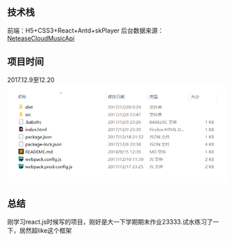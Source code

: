 ## 技术栈
前端：H5+CSS3+React+Antd+skPlayer
后台数据来源：[NeteaseCloudMusicApi](https://github.com/Binaryify/NeteaseCloudMusicApi)
## 项目时间
2017.12.9至12.20
![avatar](./files.png)
## 总结
刚学习react.js时候写的项目，刚好是大一下学期期末作业23333.试水练习了一下，居然超like这个框架